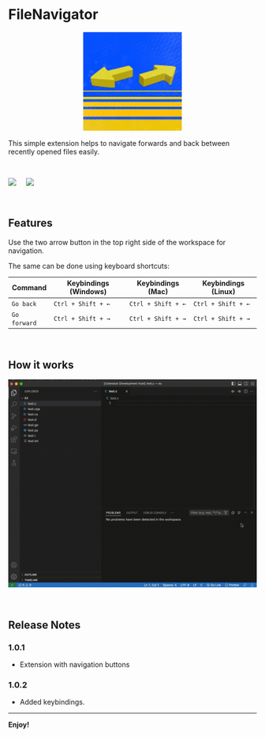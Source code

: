 <!-- # FileNavigator -->

# FileNavigator

<div style="text-align:center">

<img src="./media/navigatorLogo.png" width="200" />

</div>

This simple extension helps to navigate forwards and back between recently opened files easily.

&nbsp;

<a href="https://github.com/shyam-lal/vscode_file_navigator"><img src="https://img.shields.io/badge/github-source%20code-blue" /></a> &nbsp; &nbsp; <img src="https://img.shields.io/badge/version-v1.0.3-orange" />

&nbsp;

## Features

Use the two arrow button in the top right side of the workspace for navigation.

The same can be done using keyboard shortcuts:

| Command      | Keybindings (Windows) | Keybindings (Mac)  | Keybindings (Linux) |
| ------------ | --------------------- | ------------------ | ------------------- |
| `Go back`    | `Ctrl + Shift + ←`    | `Ctrl + Shift + ←` | `Ctrl + Shift + ←`  |
| `Go forward` | `Ctrl + Shift + →`    | `Ctrl + Shift + →` | `Ctrl + Shift + →`  |

&nbsp;

## How it works

![Demo](./media/record.gif)

&nbsp;

## Release Notes

### 1.0.1

- Extension with navigation buttons

### 1.0.2

- Added keybindings.

---

**Enjoy!**
